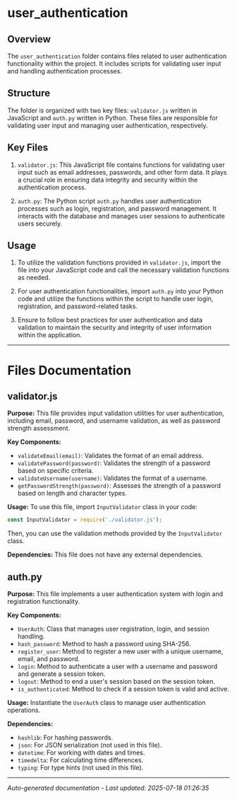 # user_authentication

## Overview
The `user_authentication` folder contains files related to user authentication functionality within the project. It includes scripts for validating user input and handling authentication processes.

## Structure
The folder is organized with two key files: `validator.js` written in JavaScript and `auth.py` written in Python. These files are responsible for validating user input and managing user authentication, respectively.

## Key Files
1. `validator.js`: This JavaScript file contains functions for validating user input such as email addresses, passwords, and other form data. It plays a crucial role in ensuring data integrity and security within the authentication process.

2. `auth.py`: The Python script `auth.py` handles user authentication processes such as login, registration, and password management. It interacts with the database and manages user sessions to authenticate users securely.

## Usage
1. To utilize the validation functions provided in `validator.js`, import the file into your JavaScript code and call the necessary validation functions as needed.

2. For user authentication functionalities, import `auth.py` into your Python code and utilize the functions within the script to handle user login, registration, and password-related tasks.

3. Ensure to follow best practices for user authentication and data validation to maintain the security and integrity of user information within the application.

---

# Files Documentation

## validator.js

**Purpose:** This file provides input validation utilities for user authentication, including email, password, and username validation, as well as password strength assessment.

**Key Components:**
- `validateEmail(email)`: Validates the format of an email address.
- `validatePassword(password)`: Validates the strength of a password based on specific criteria.
- `validateUsername(username)`: Validates the format of a username.
- `getPasswordStrength(password)`: Assesses the strength of a password based on length and character types.

**Usage:** To use this file, import `InputValidator` class in your code:
```javascript
const InputValidator = require('./validator.js');
```
Then, you can use the validation methods provided by the `InputValidator` class.

**Dependencies:** This file does not have any external dependencies.

## auth.py

**Purpose:** This file implements a user authentication system with login and registration functionality.

**Key Components:**
- `UserAuth`: Class that manages user registration, login, and session handling.
- `hash_password`: Method to hash a password using SHA-256.
- `register_user`: Method to register a new user with a unique username, email, and password.
- `login`: Method to authenticate a user with a username and password and generate a session token.
- `logout`: Method to end a user's session based on the session token.
- `is_authenticated`: Method to check if a session token is valid and active.

**Usage:** Instantiate the `UserAuth` class to manage user authentication operations.

**Dependencies:**
- `hashlib`: For hashing passwords.
- `json`: For JSON serialization (not used in this file).
- `datetime`: For working with dates and times.
- `timedelta`: For calculating time differences.
- `typing`: For type hints (not used in this file).

---
*Auto-generated documentation - Last updated: 2025-07-18 01:26:35*
